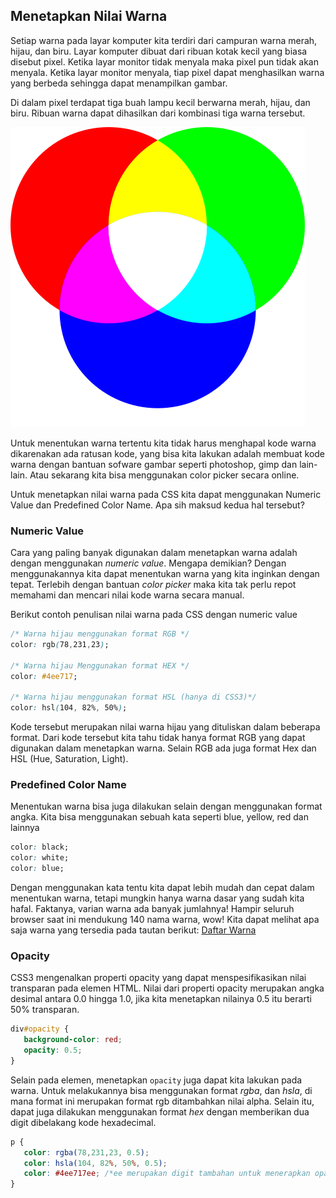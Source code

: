 ## Menetapkan Nilai Warna

Setiap warna pada layar komputer kita terdiri dari campuran warna merah, hijau, dan biru. Layar komputer dibuat dari ribuan kotak kecil yang biasa disebut pixel. Ketika layar monitor tidak menyala maka pixel pun tidak akan menyala. Ketika layar monitor menyala, tiap pixel dapat menghasilkan warna yang berbeda sehingga dapat menampilkan gambar.

Di dalam pixel terdapat tiga buah lampu kecil berwarna merah, hijau, dan biru. Ribuan warna dapat dihasilkan dari kombinasi tiga warna tersebut.

![RGB](sc/rgb.png)

Untuk menentukan warna tertentu kita tidak harus menghapal kode warna dikarenakan ada ratusan kode, yang bisa kita lakukan adalah membuat kode warna dengan bantuan sofware gambar seperti photoshop, gimp dan lain-lain. Atau sekarang kita bisa menggunakan color picker secara online.

Untuk menetapkan nilai warna pada CSS kita dapat menggunakan Numeric Value dan Predefined Color Name. Apa sih maksud kedua hal tersebut? 

### Numeric Value

Cara yang paling banyak digunakan dalam menetapkan warna adalah  dengan menggunakan *numeric value*. Mengapa demikian? Dengan menggunakannya kita dapat menentukan warna yang kita inginkan dengan tepat. Terlebih dengan bantuan *color picker* maka kita tak perlu repot memahami dan mencari nilai kode warna secara manual.

Berikut contoh penulisan nilai warna pada CSS dengan numeric value

```css
/* Warna hijau menggunakan format RGB */
color: rgb(78,231,23);
 
/* Warna hijau Menggunakan format HEX */
color: #4ee717;
 
/* Warna hijau menggunakan format HSL (hanya di CSS3)*/
color: hsl(104, 82%, 50%);
```

Kode tersebut merupakan nilai warna hijau yang dituliskan dalam beberapa format. Dari kode tersebut kita tahu tidak hanya format RGB yang dapat digunakan dalam menetapkan warna. Selain RGB ada juga format Hex dan HSL (Hue, Saturation, Light).

### Predefined Color Name

Menentukan warna bisa juga dilakukan selain dengan menggunakan format angka. Kita bisa menggunakan sebuah kata seperti blue, yellow, red dan lainnya

```css
color: black;
color: white;
color: blue;
```

Dengan menggunakan kata tentu kita dapat lebih mudah dan cepat dalam menentukan warna, tetapi mungkin hanya warna dasar yang sudah kita hafal. Faktanya, varian warna ada banyak jumlahnya! Hampir seluruh browser saat ini mendukung 140 nama warna, wow! Kita dapat melihat apa saja warna yang tersedia pada tautan berikut: [Daftar Warna](https://www.w3schools.com/colors/colors_names.asp.)

### Opacity

CSS3 mengenalkan properti opacity yang dapat menspesifikasikan nilai transparan pada elemen HTML. Nilai dari properti opacity merupakan angka desimal antara 0.0 hingga 1.0, jika kita menetapkan nilainya 0.5 itu berarti 50% transparan.

```css
div#opacity {
   background-color: red;
   opacity: 0.5;
}
```

Selain pada elemen, menetapkan `opacity` juga dapat kita lakukan pada warna. Untuk melakukannya bisa menggunakan format *rgba*, dan *hsla*, di mana format ini merupakan format rgb ditambahkan nilai alpha. Selain itu, dapat juga dilakukan menggunakan format *hex* dengan memberikan dua digit dibelakang kode hexadecimal.

```css
p {
   color: rgba(78,231,23, 0.5);
   color: hsla(104, 82%, 50%, 0.5);
   color: #4ee717ee; /*ee merupakan digit tambahan untuk menerapkan opacity*/
}
```
